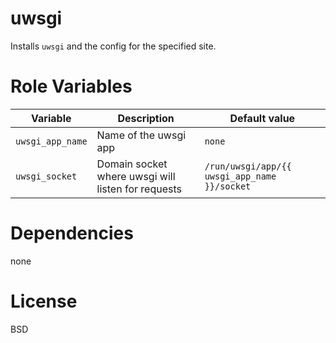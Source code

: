 uwsgi
=====
Installs `uwsgi` and the config for the specified site.

Role Variables
==============
| Variable | Description | Default value |
|----------|-------------|---------------|
|`uwsgi_app_name`| Name of the uwsgi app | `none` |
|`uwsgi_socket`| Domain socket where uwsgi will listen for requests | `/run/uwsgi/app/{{ uwsgi_app_name }}/socket` |

Dependencies
============
none

License
=======
BSD
